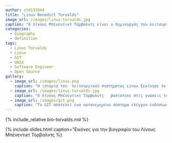 ```yaml
---
author: std133544
title: "Linus Benedict Torvalds"
image_url: /images/linus-torvalds.jpg
caption: "O Λίνους Μπένεντικτ Τόρβαλντς είναι ο δημιουργός του λειτουργικού συστήματος Linux,  που αποτελείται από ελεύθερο λογισμικό,  από τον οποίο προέκυψε και το όνομα του λειτουργικού συστήματος, το 1991."
categories:
  - biography
  - definition
tags:
  - Linus Torvalds
  - Linux
  - GIT
  - UNIX
  - Software Engineer
  - Open Source
gallery:
  - image_url: /images/linux.png
    caption: "Η ιστορία του  λειτουργικού συστήματος Linux ξεκίνησε το 1991, έπειτα από την προσωπική ενασχόληση Φινλανδού φοιτητή Λίνους Μπένεντικτ Τόρβαλντς. Σκοπός του η δημιουργία ενός λειτουργικού συστήματος με πυρήνα βασισμένο σε ανοικτό κώδικα, σε γλώσσα προγραμματισμού C.  Διατίθενται πολλές διανομές Linux (Ubuntu, FEDORA, CentOS, Knoppix κ.α). Κάθε μία διανομή απευθύνεται σε διαφορετικούς χρήστες, ανάλογα με τις εκάστοτε ανάγκες. Χαρακτηριστικά, υπάρχουν διανομές που προορίζονται για απλούς χρήστες, αλλά και διανομές που προορίζονται για το στήσιμο εξυπηρετητών."
  - image_url: /images/linus-torvalds.jpg
    caption: "Ο Λίνους Μπένεντικτ Τόρβαλντς   βασίστηκε στις γνώσεις τους και στις δεξιότητες τους, για να μετουσιώσει το όραμα του σε πράξη, με την υλοποίηση ενός λειτουργικού συστήματος βασισμένο σε πυρήνα ανοικτού κώδικα."
  - image_url: /images/git.png
    caption: "To GIT αποτελεί ένα κατανεμημένο σύστημα ελέγχου εκδόσεων πηγαίου κώδικα, με απώτερο στόχο την παρακολούθηση των αλλαγών ενός πηγαίου κώδικα, που να επιτρέπει την ομαλή συνεργασία με άλλους προγραμματιστές και να διασφαλίζεται η συνέπεια και ακεραιότητα των δεδομένων."
---
```


{% include_relative bio-torvalds.md %}

{% include slides.html caption="Εικόνες για την βιογραφία του Λίνους Μπένεντικτ Τόρβαλντς %}
